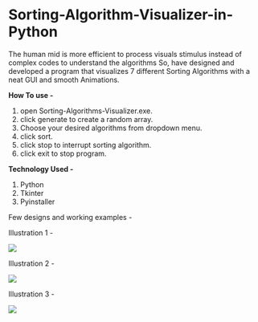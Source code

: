 # Sorting-Algorithm-Visualizer-in-Python
The human mid is more efficient to process visuals stimulus instead of complex codes to understand the algorithms
So, have designed and developed a program that visualizes 7 different Sorting Algorithms with a neat GUI and smooth Animations.

**How To use -**
1. open Sorting-Algorithms-Visualizer.exe.
2. click generate to create a random array.
3. Choose your desired algorithms from dropdown menu.
4. click sort.
5. click stop to interrupt sorting  algorithm.
6. click exit to stop program.

**Technology Used -**
1. Python
2. Tkinter
3. Pyinstaller

Few designs and working examples -

Illustration 1 -

![](https://github.com/milannzz/Sorting-Algorithm-Visualizer-in-Python/blob/master/Images/1.png)

Illustration 2 -

![](https://github.com/milannzz/Sorting-Algorithm-Visualizer-in-Python/blob/master/Images/2.png)

Illustration 3 -

![](https://github.com/milannzz/Sorting-Algorithm-Visualizer-in-Python/blob/master/Images/3.png)

